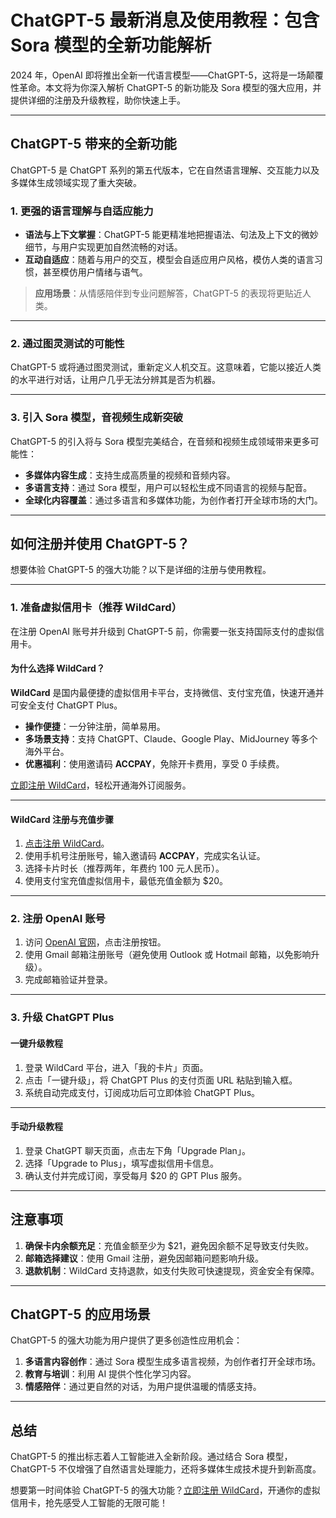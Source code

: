 # ChatGPT-5 最新消息及使用教程：包含 Sora 模型的全新功能解析

2024 年，OpenAI 即将推出全新一代语言模型——ChatGPT-5，这将是一场颠覆性革命。本文将为你深入解析 ChatGPT-5 的新功能及 Sora 模型的强大应用，并提供详细的注册及升级教程，助你快速上手。

---

## ChatGPT-5 带来的全新功能

ChatGPT-5 是 ChatGPT 系列的第五代版本，它在自然语言理解、交互能力以及多媒体生成领域实现了重大突破。

### 1. 更强的语言理解与自适应能力

- **语法与上下文掌握**：ChatGPT-5 能更精准地把握语法、句法及上下文的微妙细节，与用户实现更加自然流畅的对话。
- **互动自适应**：随着与用户的交互，模型会自适应用户风格，模仿人类的语言习惯，甚至模仿用户情绪与语气。

> **应用场景**：从情感陪伴到专业问题解答，ChatGPT-5 的表现将更贴近人类。

---

### 2. 通过图灵测试的可能性

ChatGPT-5 或将通过图灵测试，重新定义人机交互。这意味着，它能以接近人类的水平进行对话，让用户几乎无法分辨其是否为机器。

---

### 3. 引入 Sora 模型，音视频生成新突破

ChatGPT-5 的引入将与 Sora 模型完美结合，在音频和视频生成领域带来更多可能性：

- **多媒体内容生成**：支持生成高质量的视频和音频内容。
- **多语言支持**：通过 Sora 模型，用户可以轻松生成不同语言的视频与配音。
- **全球化内容覆盖**：通过多语言和多媒体功能，为创作者打开全球市场的大门。

---

## 如何注册并使用 ChatGPT-5？

想要体验 ChatGPT-5 的强大功能？以下是详细的注册与使用教程。

---

### 1. 准备虚拟信用卡（推荐 WildCard）

在注册 OpenAI 账号并升级到 ChatGPT-5 前，你需要一张支持国际支付的虚拟信用卡。

#### 为什么选择 WildCard？

**WildCard** 是国内最便捷的虚拟信用卡平台，支持微信、支付宝充值，快速开通并可安全支付 ChatGPT Plus。

- **操作便捷**：一分钟注册，简单易用。
- **多场景支持**：支持 ChatGPT、Claude、Google Play、MidJourney 等多个海外平台。
- **优惠福利**：使用邀请码 **ACCPAY**，免除开卡费用，享受 0 手续费。

[立即注册 WildCard](https://bit.ly/bewildcard)，轻松开通海外订阅服务。

---

#### WildCard 注册与充值步骤

1. [点击注册 WildCard](https://bit.ly/bewildcard)。
2. 使用手机号注册账号，输入邀请码 **ACCPAY**，完成实名认证。
3. 选择卡片时长（推荐两年，年费约 100 元人民币）。
4. 使用支付宝充值虚拟信用卡，最低充值金额为 $20。

---

### 2. 注册 OpenAI 账号

1. 访问 [OpenAI 官网](https://chat.openai.com/)，点击注册按钮。
2. 使用 Gmail 邮箱注册账号（避免使用 Outlook 或 Hotmail 邮箱，以免影响升级）。
3. 完成邮箱验证并登录。

---

### 3. 升级 ChatGPT Plus

#### 一键升级教程

1. 登录 WildCard 平台，进入「我的卡片」页面。
2. 点击「一键升级」，将 ChatGPT Plus 的支付页面 URL 粘贴到输入框。
3. 系统自动完成支付，订阅成功后可立即体验 ChatGPT Plus。

---

#### 手动升级教程

1. 登录 ChatGPT 聊天页面，点击左下角「Upgrade Plan」。
2. 选择「Upgrade to Plus」，填写虚拟信用卡信息。
3. 确认支付并完成订阅，享受每月 $20 的 GPT Plus 服务。

---

## 注意事项

1. **确保卡内余额充足**：充值金额至少为 $21，避免因余额不足导致支付失败。
2. **邮箱选择建议**：使用 Gmail 注册，避免因邮箱问题影响升级。
3. **退款机制**：WildCard 支持退款，如支付失败可快速提现，资金安全有保障。

---

## ChatGPT-5 的应用场景

ChatGPT-5 的强大功能为用户提供了更多创造性应用机会：

1. **多语言内容创作**：通过 Sora 模型生成多语言视频，为创作者打开全球市场。
2. **教育与培训**：利用 AI 提供个性化学习内容。
3. **情感陪伴**：通过更自然的对话，为用户提供温暖的情感支持。

---

## 总结

ChatGPT-5 的推出标志着人工智能进入全新阶段。通过结合 Sora 模型，ChatGPT-5 不仅增强了自然语言处理能力，还将多媒体生成技术提升到新高度。

想要第一时间体验 ChatGPT-5 的强大功能？[立即注册 WildCard](https://bit.ly/bewildcard)，开通你的虚拟信用卡，抢先感受人工智能的无限可能！

